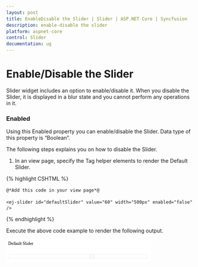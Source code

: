 ```yaml
---
layout: post
title: EnableDisable the Slider | Slider | ASP.NET Core | Syncfusion
description: enable-disable the slider
platform: aspnet-core
control: Slider
documentation: ug
---
```


# Enable/Disable the Slider

Slider widget includes an option to enable/disable it. When you disable the Slider, it is displayed in a blur state and you cannot perform any operations in it.

### Enabled

Using this Enabled property you can enable/disable the Slider. Data type of this property is “Boolean”.

The following steps explains you on how to disable the Slider.

1. In an view page, specify the Tag helper elements to render the Default Slider.

{% highlight CSHTML %}

    @*Add this code in your view page*@

    <ej-slider id="defaultSlider" value="60" width="500px" enabled="false" />

{% endhighlight %}

Execute the above code example to render the following output.

![](EnableDisable-the-Slider_images/EnableDisable-the-Slider_img1.png)